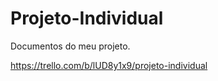 # Projeto-Individual
Documentos do meu projeto.

<!-- Link do Trello  -->
https://trello.com/b/lUD8y1x9/projeto-individual


